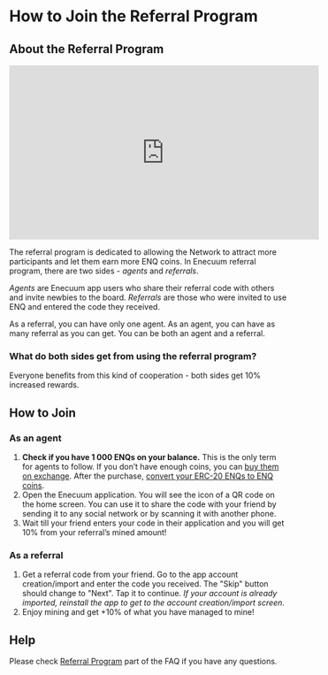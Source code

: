 # How to Join the Referral Program

## About the Referral Program

<p align = "center"> <iframe width="560" height="315" src="https://www.youtube.com/embed/NrIWxDcReCg" frameborder="0" allow="accelerometer; autoplay; encrypted-media; gyroscope; picture-in-picture" allowfullscreen></iframe> </p>

The referral program is dedicated to allowing the Network to attract more participants and let them earn more ENQ coins. In Enecuum referral program, there are two sides - *agents* and *referrals*. 

*Agents* are Enecuum app users who share their referral code with others and invite newbies to the board. *Referrals* are those who were invited to use ENQ and entered the code they received. 

As a referral, you can have only one agent. As an agent, you can have as many referral as you can get. You can be both an agent and a referral.

### What do both sides get from using the referral program?

Everyone benefits from this kind of cooperation - both sides get 10% increased rewards.

## How to Join 

### As an agent

1. **Check if you have 1 000 ENQs on your balance.** This is the only term for agents to follow. If you don’t have enough coins, you can [buy them on exchange](how-to-buy.html#how-to-buy-or-sell-enq-token). After the purchase, [convert your ERC-20 ENQs to ENQ coins](how-to-swap.html#enq-erc-20-enq-testnet-swap).
2. Open the Enecuum application. You will see the icon of a QR code on the home screen. You can use it to share the code with your friend by sending it to any social network or by scanning it with another phone. 
3.  Wait till your friend enters your code in their application and you will get 10% from your referral’s mined amount! 

### As a referral

1. Get a referral code from your friend. Go to the app account creation/import and enter the code you received. The "Skip" button should change to "Next". Tap it to continue. *If your account is already imported, reinstall the app to get to the account creation/import screen.*
2. Enjoy mining and get +10% of what you have managed to mine! 

## Help

Please check [Referral Program](/faq.html#referral-program) part of the FAQ if you have any questions.